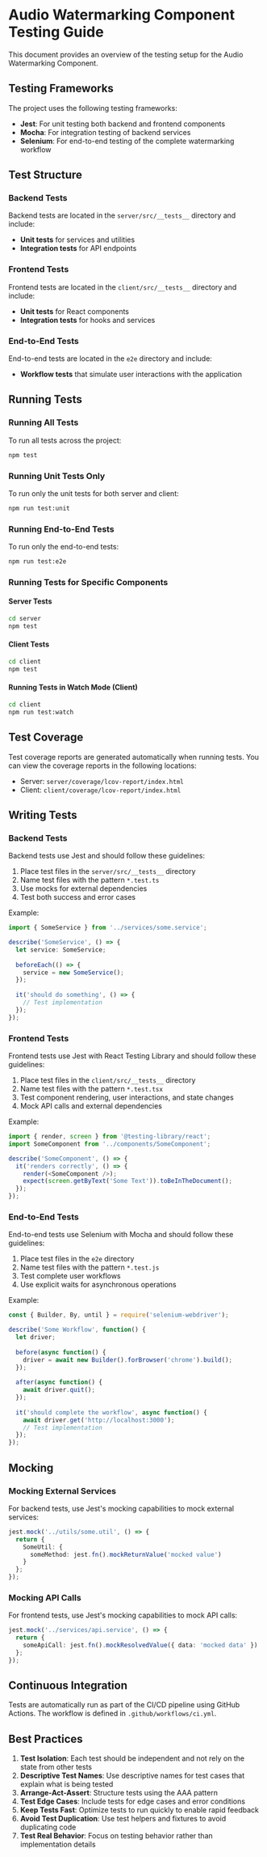 # Audio Watermarking Component Testing Guide

This document provides an overview of the testing setup for the Audio Watermarking Component.

## Testing Frameworks

The project uses the following testing frameworks:

- **Jest**: For unit testing both backend and frontend components
- **Mocha**: For integration testing of backend services
- **Selenium**: For end-to-end testing of the complete watermarking workflow

## Test Structure

### Backend Tests

Backend tests are located in the `server/src/__tests__` directory and include:

- **Unit tests** for services and utilities
- **Integration tests** for API endpoints

### Frontend Tests

Frontend tests are located in the `client/src/__tests__` directory and include:

- **Unit tests** for React components
- **Integration tests** for hooks and services

### End-to-End Tests

End-to-end tests are located in the `e2e` directory and include:

- **Workflow tests** that simulate user interactions with the application

## Running Tests

### Running All Tests

To run all tests across the project:

```bash
npm test
```

### Running Unit Tests Only

To run only the unit tests for both server and client:

```bash
npm run test:unit
```

### Running End-to-End Tests

To run only the end-to-end tests:

```bash
npm run test:e2e
```

### Running Tests for Specific Components

#### Server Tests

```bash
cd server
npm test
```

#### Client Tests

```bash
cd client
npm test
```

#### Running Tests in Watch Mode (Client)

```bash
cd client
npm run test:watch
```

## Test Coverage

Test coverage reports are generated automatically when running tests. You can view the coverage reports in the following locations:

- Server: `server/coverage/lcov-report/index.html`
- Client: `client/coverage/lcov-report/index.html`

## Writing Tests

### Backend Tests

Backend tests use Jest and should follow these guidelines:

1. Place test files in the `server/src/__tests__` directory
2. Name test files with the pattern `*.test.ts`
3. Use mocks for external dependencies
4. Test both success and error cases

Example:

```typescript
import { SomeService } from '../services/some.service';

describe('SomeService', () => {
  let service: SomeService;
  
  beforeEach(() => {
    service = new SomeService();
  });
  
  it('should do something', () => {
    // Test implementation
  });
});
```

### Frontend Tests

Frontend tests use Jest with React Testing Library and should follow these guidelines:

1. Place test files in the `client/src/__tests__` directory
2. Name test files with the pattern `*.test.tsx`
3. Test component rendering, user interactions, and state changes
4. Mock API calls and external dependencies

Example:

```typescript
import { render, screen } from '@testing-library/react';
import SomeComponent from '../components/SomeComponent';

describe('SomeComponent', () => {
  it('renders correctly', () => {
    render(<SomeComponent />);
    expect(screen.getByText('Some Text')).toBeInTheDocument();
  });
});
```

### End-to-End Tests

End-to-end tests use Selenium with Mocha and should follow these guidelines:

1. Place test files in the `e2e` directory
2. Name test files with the pattern `*.test.js`
3. Test complete user workflows
4. Use explicit waits for asynchronous operations

Example:

```javascript
const { Builder, By, until } = require('selenium-webdriver');

describe('Some Workflow', function() {
  let driver;
  
  before(async function() {
    driver = await new Builder().forBrowser('chrome').build();
  });
  
  after(async function() {
    await driver.quit();
  });
  
  it('should complete the workflow', async function() {
    await driver.get('http://localhost:3000');
    // Test implementation
  });
});
```

## Mocking

### Mocking External Services

For backend tests, use Jest's mocking capabilities to mock external services:

```typescript
jest.mock('../utils/some.util', () => {
  return {
    SomeUtil: {
      someMethod: jest.fn().mockReturnValue('mocked value')
    }
  };
});
```

### Mocking API Calls

For frontend tests, use Jest's mocking capabilities to mock API calls:

```typescript
jest.mock('../services/api.service', () => {
  return {
    someApiCall: jest.fn().mockResolvedValue({ data: 'mocked data' })
  };
});
```

## Continuous Integration

Tests are automatically run as part of the CI/CD pipeline using GitHub Actions. The workflow is defined in `.github/workflows/ci.yml`.

## Best Practices

1. **Test Isolation**: Each test should be independent and not rely on the state from other tests
2. **Descriptive Test Names**: Use descriptive names for test cases that explain what is being tested
3. **Arrange-Act-Assert**: Structure tests using the AAA pattern
4. **Test Edge Cases**: Include tests for edge cases and error conditions
5. **Keep Tests Fast**: Optimize tests to run quickly to enable rapid feedback
6. **Avoid Test Duplication**: Use test helpers and fixtures to avoid duplicating code
7. **Test Real Behavior**: Focus on testing behavior rather than implementation details
